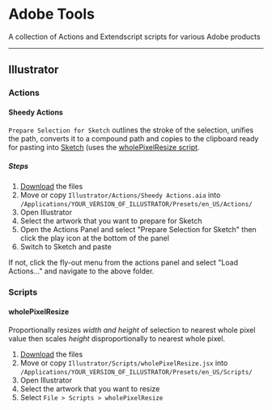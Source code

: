 # Adobe Tools

A collection of Actions and Extendscript scripts for various Adobe products

***

## Illustrator

### Actions

#### Sheedy Actions

`Prepare Selection for Sketch` outlines the stroke of the selection, unifies the path, converts it to a compound path and copies to the clipboard ready for pasting into [Sketch](http://bohemiancoding.com/sketch/) (uses the [wholePixelResize script](http://github.com/sheedy/adobe-tools#wholepixelresize).

##### Steps

1. [Download](https://github.com/sheedy/adobe-tools/zipball/master) the files
2. Move or copy `Illustrator/Actions/Sheedy Actions.aia` into `/Applications/YOUR_VERSION_OF_ILLUSTRATOR/Presets/en_US/Actions/`
3. Open Illustrator
4. Select the artwork that you want to prepare for Sketch
5. Open the Actions Panel and select "Prepare Selection for Sketch" then click the play icon at the bottom of the panel
6. Switch to Sketch and paste
 
If not, click the fly-out menu from the actions panel and select "Load Actions..." and navigate to the above folder.

### Scripts

#### wholePixelResize

Proportionally resizes *width and height* of selection to nearest whole pixel value then scales *height* disproportionally to nearest whole pixel.

1. [Download](https://github.com/sheedy/adobe-tools/zipball/master) the files
2. Move or copy `Illustrator/Scripts/wholePixelResize.jsx` into `/Applications/YOUR_VERSION_OF_ILLUSTRATOR/Presets/en_US/Scripts/`
3. Open Illustrator
4. Select the artwork that you want to resize
5. Select `File > Scripts > wholePixelResize`
